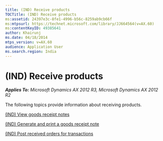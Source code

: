 ```yaml
---
title: (IND) Receive products
TOCTitle: (IND) Receive products
ms:assetid: 24397e3c-8fe1-4996-b56c-8259ab9cb66f
ms:mtpsurl: https://technet.microsoft.com/library/JJ664564(v=AX.60)
ms:contentKeyID: 49385641
author: Khairunj
ms.date: 04/18/2014
mtps_version: v=AX.60
audience: Application User
ms.search.region: India
---
```


# (IND) Receive products 


_**Applies To:** Microsoft Dynamics AX 2012 R3, Microsoft Dynamics AX 2012 R2_

The following topics provide information about receiving products.

[(IND) View goods receipt notes](ind-view-goods-receipt-notes.md)

[(IND) Generate and print a goods receipt note](ind-generate-and-print-a-goods-receipt-note.md)

[(IND) Post received orders for transactions](ind-post-received-orders-for-transactions.md)

  


